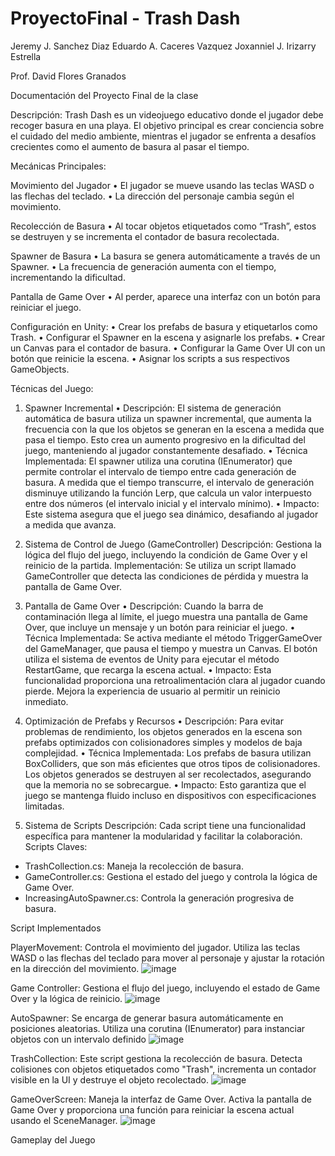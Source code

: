 # ProyectoFinal - Trash Dash
Jeremy J. Sanchez Diaz
Eduardo A. Caceres Vazquez
Joxanniel J. Irizarry Estrella

Prof. David Flores Granados

Documentación del Proyecto Final de la clase

Descripción:
Trash Dash es un videojuego educativo donde el jugador debe recoger basura en una playa. El objetivo principal es crear conciencia sobre el cuidado del medio ambiente, mientras el jugador se enfrenta a desafíos crecientes como el aumento de basura al pasar el tiempo.


Mecánicas Principales:

Movimiento del Jugador
•	El jugador se mueve usando las teclas WASD o las flechas del teclado.
•	La dirección del personaje cambia según el movimiento.

Recolección de Basura
•	Al tocar objetos etiquetados como “Trash”, estos se destruyen y se incrementa el contador de basura recolectada.

Spawner de Basura
•	La basura se genera automáticamente a través de un Spawner.
•	La frecuencia de generación aumenta con el tiempo, incrementando la dificultad.

Pantalla de Game Over
•	Al perder, aparece una interfaz con un botón para reiniciar el juego.



Configuración en Unity:
•	Crear los prefabs de basura y etiquetarlos como Trash.
•	Configurar el Spawner en la escena y asignarle los prefabs.
•	Crear un Canvas para el contador de basura.
•	Configurar la Game Over UI con un botón que reinicie la escena.
•	Asignar los scripts a sus respectivos GameObjects.



Técnicas del Juego:

1. Spawner Incremental
• Descripción: El sistema de generación automática de basura utiliza un spawner incremental, que aumenta la frecuencia con la que los objetos se generan en la escena a medida que pasa el tiempo. Esto crea un aumento progresivo en la dificultad del juego, manteniendo al jugador constantemente desafiado.
• Técnica Implementada: El spawner utiliza una corutina (IEnumerator) que permite controlar el intervalo de tiempo entre cada generación de basura. A medida que el tiempo transcurre, el intervalo de generación disminuye utilizando la función Lerp, que calcula un valor interpuesto entre dos números (el intervalo inicial y el intervalo mínimo).
• Impacto: Este sistema asegura que el juego sea dinámico, desafiando al jugador a medida que avanza.


2. Sistema de Control de Juego (GameController)
Descripción: Gestiona la lógica del flujo del juego, incluyendo la condición de Game Over y el reinicio de la partida.
Implementación: Se utiliza un script llamado GameController que detecta las condiciones de pérdida y muestra la pantalla de Game Over.


3. Pantalla de Game Over
• Descripción: Cuando la barra de contaminación llega al límite, el juego muestra una pantalla de Game Over, que incluye un mensaje y un botón para reiniciar el juego.
• Técnica Implementada: Se activa mediante el método TriggerGameOver del GameManager, que pausa el tiempo y muestra un Canvas. El botón utiliza el sistema de eventos de Unity para ejecutar el método RestartGame, que recarga la escena actual.
• Impacto: Esta funcionalidad proporciona una retroalimentación clara al jugador cuando pierde. Mejora la experiencia de usuario al permitir un reinicio inmediato.


4. Optimización de Prefabs y Recursos
• Descripción: Para evitar problemas de rendimiento, los objetos generados en la escena son prefabs optimizados con colisionadores simples y modelos de baja complejidad.
• Técnica Implementada: Los prefabs de basura utilizan BoxColliders, que son más eficientes que otros tipos de colisionadores. Los objetos generados se destruyen al ser recolectados, asegurando que la memoria no se sobrecargue.
• Impacto: Esto garantiza que el juego se mantenga fluido incluso en dispositivos con especificaciones limitadas.


5. Sistema de Scripts
Descripción: Cada script tiene una funcionalidad específica para mantener la modularidad y facilitar la colaboración.
Scripts Claves:
-	TrashCollection.cs: Maneja la recolección de basura.
-	GameController.cs: Gestiona el estado del juego y controla la lógica de Game Over.
-	IncreasingAutoSpawner.cs: Controla la generación progresiva de basura.



Script Implementados

PlayerMovement: Controla el movimiento del jugador. Utiliza las teclas WASD o las flechas del teclado para mover al personaje y ajustar la rotación en la dirección del movimiento.
![image](https://github.com/user-attachments/assets/9c0e2a48-1947-4cb6-9115-25df3595033d)


Game Controller: Gestiona el flujo del juego, incluyendo el estado de Game Over y la lógica de reinicio.
![image](https://github.com/user-attachments/assets/d75de50d-cbba-4f02-b485-fbb3d1e02de5)


AutoSpawner: Se encarga de generar basura automáticamente en posiciones aleatorias. Utiliza una corutina (IEnumerator) para instanciar objetos con un intervalo definido
![image](https://github.com/user-attachments/assets/dcce5ab9-132f-43d4-9a85-d930e2fd0936)


TrashCollection: Este script gestiona la recolección de basura. Detecta colisiones con objetos etiquetados como "Trash", incrementa un contador visible en la UI y destruye el objeto recolectado.
![image](https://github.com/user-attachments/assets/5c4b852c-6ed3-4541-aa86-f13c8e7b3cd0)


GameOverScreen: Maneja la interfaz de Game Over. Activa la pantalla de Game Over y proporciona una función para reiniciar la escena actual usando el SceneManager.
![image](https://github.com/user-attachments/assets/d82eb928-0218-466f-b57b-40d7da68d2fb)



Gameplay del Juego












